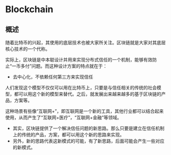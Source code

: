 # Blockchain

## 概述
随着比特币的兴起，其使用的底层技术也被大家所关注。区块链就是大家对其底层核心技术的一个代称。

实际上，区块链是中本聪设计并用来实现分布式信任的一个机制，能够有效防止“一币多付”问题。而这种设计方案的特点就在于：
- 去中心化，不依赖任何第三方来实现信任

人们发现这个模型不仅仅可以用在比特币上，只要是与信任相关的传统的社会模型，都可以用这个新的模型来替代。之后，就发展出来越来越多的基于区块链的产品，方案等。

这种场景有些像“互联网+”，即互联网是一个新的工具，其他行业都可以结合起来使用，从而产生了“互联网+医疗”，“互联网+金融”等领域。


- 其实，区块链提供了一个解决信任问题的新思路。那么只要是建立在信任机制上的传统的产品，方案，都可以用这个新的思路来实现。
- 另外，新的思路代表这新模式的可能，有了新思路，后面可能会产生一些对应的新模式。
